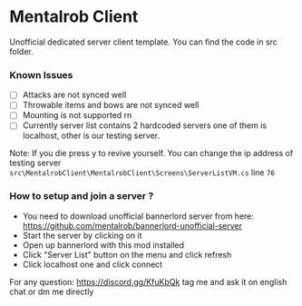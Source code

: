 # Mentalrob Client

Unofficial dedicated server client template. You can find the code in src folder.

### Known Issues

- [ ] Attacks are not synced well
- [ ] Throwable items and bows are not synced well
- [ ] Mounting is not supported rn
- [ ] Currently server list contains 2 hardcoded servers one of them is localhost, other is our testing server.

Note: If you die press y to revive yourself. You can change the ip address of testing server `src\MentalrobClient\MentalrobClient\Screens\ServerListVM.cs` line `76`

### How to setup and join a server ?

- You need to download unofficial bannerlord server from here: https://github.com/mentalrob/bannerlord-unofficial-server
- Start the server by clicking on it
- Open up bannerlord with this mod installed
- Click "Server List" button on the menu and click refresh
- Click localhost one and click connect

For any question: https://discord.gg/KfuKbQk tag me and ask it on english chat or dm me directly
